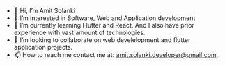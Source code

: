 - 👋 Hi, I’m Amit Solanki
- 👀 I’m interested in Software, Web and Application development
- 🌱 I’m currently learning Flutter and React. And I also have prior experience with vast amount of technologies.
- 💞️ I’m looking to collaborate on web develelopment and flutter application projects.
- 📫 How to reach me contact me at: amit.solanki.developer@gmail.com.

<!---
FENR-iS/FENR-iS is a ✨ special ✨ repository because its `README.md` (this file) appears on your GitHub profile.
You can click the Preview link to take a look at your changes.
--->
